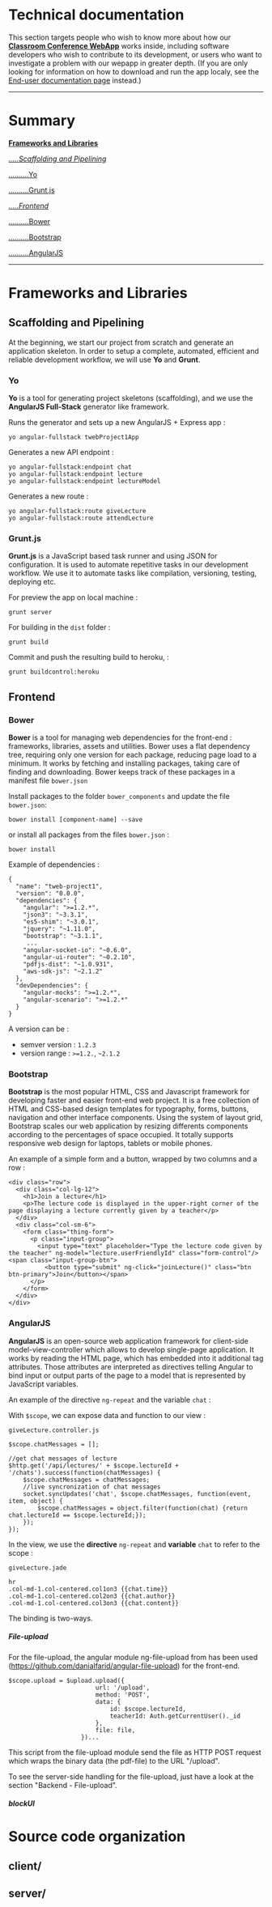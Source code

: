 Technical documentation
=========================


This section targets people who wish to know more about how our [**Classroom Conference WebApp**](http://tweb-project3-jollien-ngo.herokuapp.com/ "Go to the web application on Heroku") works inside, including software developers who wish to contribute to its development, or users who want to investigate a problem with our wepapp in greater depth. (If you are only looking for information on how to download and run the app localy, see the [End-user documentation page](https://github.com/schodaw/TWEB-Project1/blob/master/README.md "End-user documentation page (on Github)") instead.)

------------

# Summary

[**Frameworks and Libraries**](#Frameworks_and_Libraries)

[*.....Scaffolding and Pipelining*](#Scaffolding_and_Pipelining)

[..........Yo](#Yo)

[..........Grunt.js](#Grunt.js)

[*.....Frontend*](#Frontend)

[..........Bower](#Bower)

[..........Bootstrap](#Bootstrap)

[..........AngularJS](#AngularJS)

[](#)


------------

# Frameworks and Libraries <a id="Frameworks_and_Libraries"></a>

## Scaffolding and Pipelining <a id="Scaffolding_and_Pipelining"></a>

At the beginning, we start our project from scratch and generate an application skeleton. In order to setup a complete, automated, efficient and reliable development workflow, we will use **Yo** and **Grunt**. 

### Yo <a id="Yo"></a>

**Yo** is a tool for generating project skeletons (scaffolding), and we use the **AngularJS Full-Stack** generator like framework. 

Runs the generator and sets up a new AngularJS + Express app : 

	yo angular-fullstack twebProject1App

Generates a new API endpoint :

	yo angular-fullstack:endpoint chat
	yo angular-fullstack:endpoint lecture
	yo angular-fullstack:endpoint lectureModel


Generates a new route :

	yo angular-fullstack:route giveLecture
	yo angular-fullstack:route attendLecture


### Grunt.js <a id="Grunt.js"></a>

**Grunt.js** is a JavaScript based task runner and using JSON for configuration. It is used to automate repetitive tasks in our development workflow. We use it to automate tasks like compilation, versioning, testing, deploying etc. 


For preview the app on local machine : 

	grunt server

For building in the `dist` folder  : 

	grunt build

Commit and push the resulting build to heroku, :

	grunt buildcontrol:heroku


## Frontend <a id="Frontend"></a>

### Bower <a id="Bower"></a>

**Bower** is a tool for managing web dependencies for the front-end : frameworks, libraries, assets and utilities. Bower uses a flat dependency tree, requiring only one version for each package, reducing page load to a minimum. It works by fetching and installing packages, taking care of finding and downloading. Bower keeps track of these packages in a manifest file `bower.json`

Install packages to the folder `bower_components` and update the file `bower.json`:

	bower install [component-name] --save

or install all packages from the files `bower.json` : 

	bower install


Example of dependencies :

	{
	  "name": "tweb-project1",
	  "version": "0.0.0",
	  "dependencies": {
	    "angular": ">=1.2.*",
	    "json3": "~3.3.1",
	    "es5-shim": "~3.0.1",
	    "jquery": "~1.11.0",
	    "bootstrap": "~3.1.1",
		 ...
	    "angular-socket-io": "~0.6.0",
	    "angular-ui-router": "~0.2.10",
	    "pdfjs-dist": "~1.0.931",	    
	    "aws-sdk-js": "~2.1.2"
	  },
	  "devDependencies": {
	    "angular-mocks": ">=1.2.*",
	    "angular-scenario": ">=1.2.*"
	  }
	}

A version can be :
- semver version : `1.2.3`
- version range : `>=1.2.`, `~2.1.2`

### Bootstrap <a id="Bootstrap"></a>

**Bootstrap** is the most popular HTML, CSS and Javascript framework for developing faster and easier front-end web project. It is a free collection of HTML and CSS-based design templates for typography, forms, buttons, navigation and other interface components. Using the system of layout grid, Bootstrap scales our web application by resizing differents components according to the percentages of space occupied. It totally supports  responsive web design for laptops, tablets or mobile phones. 

An example of a simple form and a button, wrapped by two columns and a row :
	
	<div class="row">
	  <div class="col-lg-12">
	    <h1>Join a lecture</h1>
	    <p>The lecture code is displayed in the upper-right corner of the page displaying a lecture currently given by a teacher</p>
	  </div>
	  <div class="col-sm-6">
	    <form class="thing-form">
	      <p class="input-group">
	        <input type="text" placeholder="Type the lecture code given by the teacher" ng-model="lecture.userFriendlyId" class="form-control"/><span class="input-group-btn">
	          <button type="submit" ng-click="joinLecture()" class="btn btn-primary">Join</button></span>
	      </p>
	    </form>
	  </div>
	</div>		


### AngularJS <a id="AngularJS"></a>

**AngularJS** is an open-source web application framework for client-side model-view-controller which allows to develop single-page application. It works by reading the HTML page, which has embedded into it additional tag attributes. Those attributes are interpreted as directives telling Angular to bind input or output parts of the page to a model that is represented by JavaScript variables.

An example of the directive `ng-repeat` and the variable `chat` :

With `$scope`, we can expose data and function to our view :

`giveLecture.controller.js`

	$scope.chatMessages = [];

    //get chat messages of lecture
    $http.get('/api/lectures/' + $scope.lectureId + '/chats').success(function(chatMessages) {
        $scope.chatMessages = chatMessages;
        //live syncronization of chat messages 
        socket.syncUpdates('chat', $scope.chatMessages, function(event, item, object) {
            $scope.chatMessages = object.filter(function(chat) {return chat.lectureId == $scope.lectureId;});
        });
    });

In the view, we use the **directive** `ng-repeat` and **variable** `chat` to refer to the scope : 

`giveLecture.jade`

	hr
	.col-md-1.col-centered.col1on3 {{chat.time}}
	.col-md-1.col-centered.col2on3 {{chat.author}}
	.col-md-1.col-centered.col3on3 {{chat.content}} 
	
The binding is two-ways.




##### File-upload

For the file-upload, the angular module ng-file-upload from has been used (https://github.com/danialfarid/angular-file-upload) for the front-end.

    $scope.upload = $upload.upload({
                            url: '/upload',
                            method: 'POST',
                            data: {
                                id: $scope.lectureId,
                                teacherId: Auth.getCurrentUser()._id
                            },
                            file: file,
                        })...

This script from the file-upload module send the file as HTTP POST request which wraps the binary data (the pdf-file) to the URL "/upload".

To see the server-side handling for the file-upload, just have a look at the section "Backend - File-upload".

##### blockUI



# Source code organization

## client/


## server/



